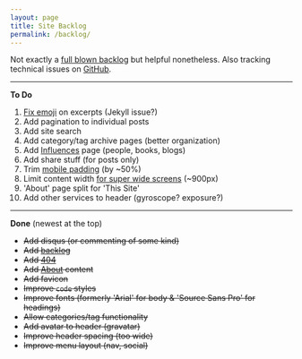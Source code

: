 ```yaml
---
layout: page
title: Site Backlog
permalink: /backlog/
---
```

Not exactly a [full blown backlog](https://www.atlassian.com/agile/backlogs/) but helpful nonetheless. Also tracking technical issues on [GitHub](https://github.com/emerywebster/emerywebster.github.io/issues).

---

**To Do**

1. [Fix emoji](https://cloudup.com/cXq_pgYPocx) on excerpts (Jekyll issue?)
2. Add pagination to individual posts
3. Add site search
4. Add category/tag archive pages (better organization)
5. Add [Influences](/influences) page (people, books, blogs)
6. Add share stuff (for posts only)
7. Trim [mobile padding](https://cloudup.com/cfBK6B3HpJn) (by ~50%)
8. Limit content width [for super wide screens](https://cloudup.com/cdxUYqQXM0W ) (~900px)
9. 'About' page split for 'This Site'
10. Add other services to header (gyroscope? exposure?)

---

**Done** (newest at the top)

- ~~Add disqus (or commenting of some kind)~~
- ~~Add [backlog](/backlog)~~
- ~~Add [404](/asdfghjkl)~~
- ~~Add [About](/about) content~~
- ~~Add favicon~~
- ~~Improve `code` styles~~
- ~~Improve fonts (formerly 'Arial' for body & 'Source Sans Pro' for headings)~~
- ~~Allow categories/tag functionality~~
- ~~Add avatar to header (gravatar)~~
- ~~Improve header spacing (too wide)~~
- ~~Improve menu layout (nav, social)~~



